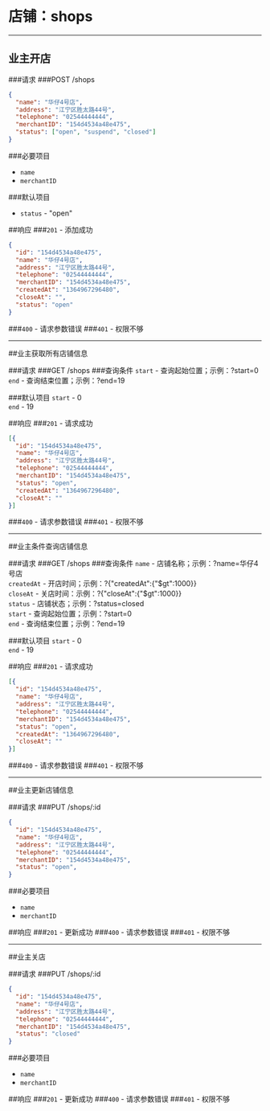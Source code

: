 # 店铺：shops
***
## 业主开店

###请求
###POST /shops

```json
{
  "name": "华仔4号店",
  "address": "江宁区胜太路44号",
  "telephone": "02544444444",
  "merchantID": "154d4534a48e475",
  "status": ["open", "suspend", "closed"]
}
```
###必要项目
* `name`  
* `merchantID`  

###默认项目
* `status` - "open"  


##响应
###`201` - 添加成功
```json
{
  "id": "154d4534a48e475",
  "name": "华仔4号店",
  "address": "江宁区胜太路44号",
  "telephone": "02544444444",
  "merchantID": "154d4534a48e475",
  "createdAt": "1364967296480",
  "closeAt": "",
  "status": "open"
}
```
###`400` - 请求参数错误
###`401` - 权限不够
***

##业主获取所有店铺信息

###请求
###GET /shops
###查询条件
`start` - 查询起始位置；示例：?start=0  
`end` - 查询结束位置；示例：?end=19  

###默认项目
`start` - 0  
`end` - 19  

##响应
###`201` - 请求成功
```json
[{
  "id": "154d4534a48e475",
  "name": "华仔4号店",
  "address": "江宁区胜太路44号",
  "telephone": "02544444444",
  "merchantID": "154d4534a48e475",
  "status": "open",
  "createdAt": "1364967296480",
  "closeAt": ""
}]
```
###`400` - 请求参数错误
###`401` - 权限不够
***


##业主条件查询店铺信息

###请求
###GET /shops
###查询条件
`name` - 店铺名称；示例：?name=华仔4号店  
`createdAt` - 开店时间；示例：?{"createdAt":{"$gt":1000}}  
`closeAt` - 关店时间：示例：?{"closeAt":{"$gt":1000}}  
`status` - 店铺状态；示例：?status=closed  
`start` - 查询起始位置；示例：?start=0  
`end` - 查询结束位置；示例：?end=19  

###默认项目
`start` - 0  
`end` - 19  

##响应
###`201` - 请求成功
```json
[{
  "id": "154d4534a48e475",
  "name": "华仔4号店",
  "address": "江宁区胜太路44号",
  "telephone": "02544444444",
  "merchantID": "154d4534a48e475",
  "status": "open",
  "createdAt": "1364967296480",
  "closeAt": ""
}]
```
###`400` - 请求参数错误
###`401` - 权限不够
***


##业主更新店铺信息

###请求
###PUT /shops/:id

```json
{
  "id": "154d4534a48e475",
  "name": "华仔4号店",
  "address": "江宁区胜太路44号",
  "telephone": "02544444444",
  "merchantID": "154d4534a48e475",
  "status": "open",
}
```
###必要项目
* `name`  
* `merchantID`  


##响应
###`201` - 更新成功
###`400` - 请求参数错误
###`401` - 权限不够
***


##业主关店

###请求
###PUT /shops/:id

```json
{
  "id": "154d4534a48e475",
  "name": "华仔4号店",
  "address": "江宁区胜太路44号",
  "telephone": "02544444444",
  "merchantID": "154d4534a48e475",
  "status": "closed"
}
```
###必要项目
* `name`  
* `merchantID`  


##响应
###`201` - 更新成功
###`400` - 请求参数错误
###`401` - 权限不够
